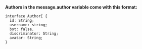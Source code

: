 **Authors in the message.author variable come with this format:**

```
interface AuthorI {
  id: String;
  username: string;
  bot: false,
  discriminator: String;
  avatar: String;
}
```
